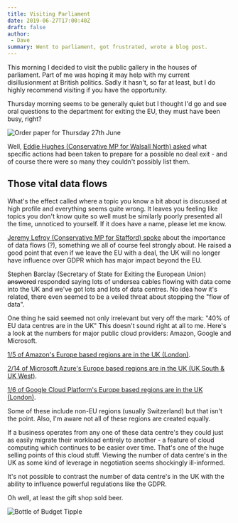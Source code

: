 ```yaml
---
title: Visiting Parliament
date: 2019-06-27T17:00:40Z
draft: false
author: 
 - Dave
summary: Went to parliament, got frustrated, wrote a blog post.
---
```


This morning I decided to visit the public gallery in the houses of parliament.
Part of me was hoping it may help with my current disillusionment at British
politics. Sadly it hasn't, so far at least, but I do highly recommend visiting
if you have the opportunity.

Thursday morning seems to be generally quiet but I thought I'd go and see oral
questions to the department for exiting the EU, they must have been busy, right?

![Order paper for Thursday 27th June](/images/order_paper_opt.jpg)

Well, [Eddie Hughes (Conservative MP for Walsall North) asked][so busy] what
specific actions had been taken to prepare for a possible no deal exit - and of
course there were so many they couldn't possibly list them.

## Those vital data flows ##

What's the effect called where a topic you know a bit about is discussed at high
profile and everything seems quite wrong. It leaves you feeling like topics you
don't know quite so well must be similarly poorly presented all the time,
unnoticed to yourself. If it does have a name, please let me know.

[Jeremy Lefroy (Conservative MP for Stafford) spoke][lefroy question] about the
importance of data flows (?), something we all of course feel strongly about. He
raised a good point that even if we leave the EU with a deal, the UK will no
longer have influence over GDPR which has major impact beyond the EU.

Stephen Barclay (Secretary of State for Exiting the European Union) ~~answered~~
responded saying lots of undersea cables flowing with data come into the UK and
we've got lots and lots of data centres. No idea how it's related, there even
seemed to be a veiled threat about stopping the "flow of data".

One thing he said seemed not only irrelevant but very off the mark: "40% of EU
data centres are in the UK" This doesn't sound right at all to me. Here's a look
at the numbers for major public cloud providers: Amazon, Google and Microsoft.

[1/5 of Amazon's Europe based regions are in the UK (London)][amazon regions].

[2/14 of Microsoft Azure's Europe based regions are in the UK (UK South & UK West)][azure regions].

[1/6 of Google Cloud Platform's Europe based regions are in the UK (London)][gcp regions].

Some of these include non-EU regions (usually Switzerland) but that isn't the
point. Also, I'm aware not all of these regions are created equally.

If a business operates from any one of these data centre's they could just as
easily migrate their workload entirely to another - a feature of cloud computing
which continues to be easier over time. That's one of the huge selling points of
this cloud stuff. Viewing the number of data centre's in the UK as some kind of
leverage in negotiation seems shockingly ill-informed.

It's not possible to contrast the number of data centre's in the UK with the
ability to influence powerful regulations like the GDPR.

Oh well, at least the gift shop sold beer.

![Bottle of Budget Tipple](/images/commons_beer_opt.jpg)

[amazon regions]: https://docs.aws.amazon.com/general/latest/gr/rande.html
[azure regions]: https://azure.microsoft.com/en-gb/global-infrastructure/geographies/
[gcp regions]: https://cloud.google.com/compute/docs/regions-zones/
[so busy]: https://parliamentlive.tv/event/index/4ed4b537-2726-41e0-b11c-e98e73c81ea2?in=10:24:52&out=10:26:04
[lefroy question]: https://parliamentlive.tv/event/index/4ed4b537-2726-41e0-b11c-e98e73c81ea2?in=10:30:52&out=10:32:17

